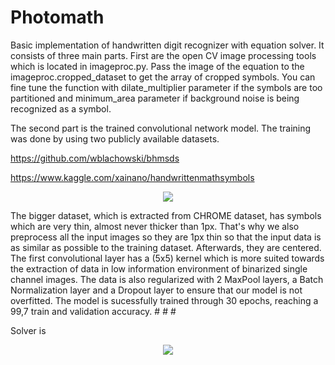 # Photomath
Basic implementation of handwritten digit recognizer with equation solver. It consists of three main parts.
First are the open CV image processing tools which is located in imageproc.py. Pass the image of the equation to the imageproc.cropped_dataset to get the array of cropped symbols. 
You can fine tune the function with dilate_multiplier parameter if the symbols are too partitioned and minimum_area parameter if background noise is being recognized as a symbol.

The second part is the trained convolutional network model. The training was done by using two publicly available datasets. 

https://github.com/wblachowski/bhmsds

https://www.kaggle.com/xainano/handwrittenmathsymbols

<p align="center">
  <img src="https://user-images.githubusercontent.com/53495210/149681422-ab9810e2-5bdf-4f35-890b-e434910bb69f.png"/>
</p>
The bigger dataset, which is extracted from CHROME dataset, has symbols which are very thin, almost never thicker than 1px. That's why we also preprocess all the input images so
they are 1px thin so that the input data is as similar as possible to the training dataset. Afterwards, they are centered.
The first convolutional layer has a (5x5) kernel which is more suited towards the extraction of data in low information environment of binarized single channel images. The data is
also regularized with 2 MaxPool layers, a Batch Normalization layer and a Dropout layer to ensure that our model is not overfitted.
The model is sucessfully trained through 30 epochs, reaching a 99,7 train and validation accuracy.
#
#
#

Solver is

<p align="center">
  <img src="https://user-images.githubusercontent.com/53495210/149789537-5c83d79f-3cac-4a80-9988-238d3cb2f60c.png"/>
</p>
